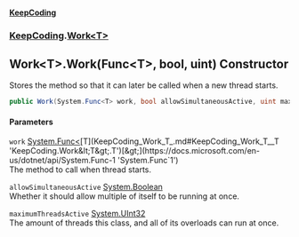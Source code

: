 #### [KeepCoding](index.md 'index')
### [KeepCoding](KeepCoding.md 'KeepCoding').[Work&lt;T&gt;](KeepCoding_Work_T_.md 'KeepCoding.Work&lt;T&gt;')
## Work&lt;T&gt;.Work(Func&lt;T&gt;, bool, uint) Constructor
Stores the method so that it can later be called when a new thread starts.  
```csharp
public Work(System.Func<T> work, bool allowSimultaneousActive, uint maximumThreadsActive);
```
#### Parameters
<a name='KeepCoding_Work_T__Work(System_Func_T__bool_uint)_work'></a>
`work` [System.Func&lt;](https://docs.microsoft.com/en-us/dotnet/api/System.Func-1 'System.Func`1')[T](KeepCoding_Work_T_.md#KeepCoding_Work_T__T 'KeepCoding.Work&lt;T&gt;.T')[&gt;](https://docs.microsoft.com/en-us/dotnet/api/System.Func-1 'System.Func`1')  
The method to call when thread starts.
  
<a name='KeepCoding_Work_T__Work(System_Func_T__bool_uint)_allowSimultaneousActive'></a>
`allowSimultaneousActive` [System.Boolean](https://docs.microsoft.com/en-us/dotnet/api/System.Boolean 'System.Boolean')  
Whether it should allow multiple of itself to be running at once.
  
<a name='KeepCoding_Work_T__Work(System_Func_T__bool_uint)_maximumThreadsActive'></a>
`maximumThreadsActive` [System.UInt32](https://docs.microsoft.com/en-us/dotnet/api/System.UInt32 'System.UInt32')  
The amount of threads this class, and all of its overloads can run at once.
  

